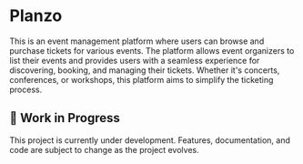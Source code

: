 # Planzo

This is an event management platform where users can browse and purchase tickets for various events. The platform allows event organizers to list their events and provides users with a seamless experience for discovering, booking, and managing their tickets. Whether it's concerts, conferences, or workshops, this platform aims to simplify the ticketing process.

## 🚧 Work in Progress

This project is currently under development. Features, documentation, and code are subject to change as the project evolves.
